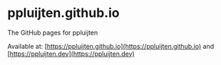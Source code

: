 # ppluijten.github.io
The GitHub pages for ppluijten

Available at: [https://ppluijten.github.io](https://ppluijten.github.io) and [https://ppluijten.dev](https://ppluijten.dev)